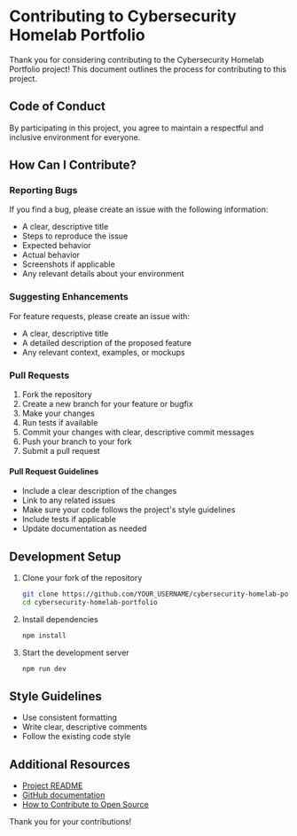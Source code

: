 # Contributing to Cybersecurity Homelab Portfolio

Thank you for considering contributing to the Cybersecurity Homelab Portfolio project! This document outlines the process for contributing to this project.

## Code of Conduct

By participating in this project, you agree to maintain a respectful and inclusive environment for everyone.

## How Can I Contribute?

### Reporting Bugs

If you find a bug, please create an issue with the following information:
- A clear, descriptive title
- Steps to reproduce the issue
- Expected behavior
- Actual behavior
- Screenshots if applicable
- Any relevant details about your environment

### Suggesting Enhancements

For feature requests, please create an issue with:
- A clear, descriptive title
- A detailed description of the proposed feature
- Any relevant context, examples, or mockups

### Pull Requests

1. Fork the repository
2. Create a new branch for your feature or bugfix
3. Make your changes
4. Run tests if available
5. Commit your changes with clear, descriptive commit messages
6. Push your branch to your fork
7. Submit a pull request

#### Pull Request Guidelines

- Include a clear description of the changes
- Link to any related issues
- Make sure your code follows the project's style guidelines
- Include tests if applicable
- Update documentation as needed

## Development Setup

1. Clone your fork of the repository
   ```bash
   git clone https://github.com/YOUR_USERNAME/cybersecurity-homelab-portfolio.git
   cd cybersecurity-homelab-portfolio
   ```

2. Install dependencies
   ```bash
   npm install
   ```

3. Start the development server
   ```bash
   npm run dev
   ```

## Style Guidelines

- Use consistent formatting
- Write clear, descriptive comments
- Follow the existing code style

## Additional Resources

- [Project README](README.md)
- [GitHub documentation](https://docs.github.com)
- [How to Contribute to Open Source](https://opensource.guide/how-to-contribute/)

Thank you for your contributions!